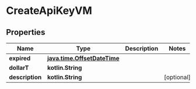
# CreateApiKeyVM

## Properties
Name | Type | Description | Notes
------------ | ------------- | ------------- | -------------
**expired** | [**java.time.OffsetDateTime**](java.time.OffsetDateTime.md) |  | 
**dollarT** | **kotlin.String** |  | 
**description** | **kotlin.String** |  |  [optional]



